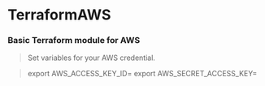 # TerraformAWS
### Basic Terraform module for AWS

> Set variables for your AWS credential.

>	export AWS_ACCESS_KEY_ID=
>	export AWS_SECRET_ACCESS_KEY=
